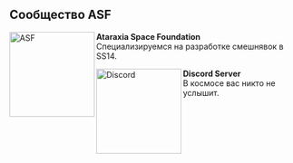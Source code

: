 ## Сообщество ASF

[<img src="https://i.imgur.com/XiS9QP5.png" alt="ASF" width="150" align="left">](https://github.com/AtaraxiaSpaceFoundation)
**Ataraxia Space Foundation**<br>Специализируемся на разработке смешнявок в SS14.

[<img src="https://i.imgur.com/xMzKtYK.png" alt="Discord" width="150" align="left">](https://discord.gg/2Jz7yrHAAw)
**Discord Server**<br>В космосе вас никто не услышит.

